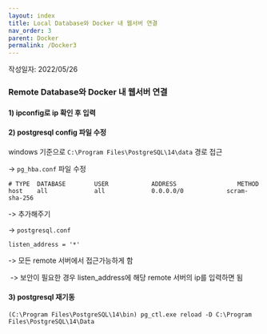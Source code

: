 ```yaml
---
layout: index
title: Local Database와 Docker 내 웹서버 연결
nav_order: 3
parent: Docker
permalink: /Docker3
---
```


작성일자: 2022/05/26

### Remote Database와 Docker 내 웹서버 연결


#### 1) ipconfig로 ip 확인 후 입력

#### 2) postgresql config 파일 수정

windows 기준으로 `C:\Program Files\PostgreSQL\14\data` 경로 접근

-> `pg_hba.conf` 파일 수정

```
# TYPE  DATABASE        USER            ADDRESS                 METHOD
host    all             all             0.0.0.0/0            scram-sha-256
```

-> 추가해주기



-> `postgresql.conf`

```
listen_address = '*'
```

-> 모든 remote 서버에서 접근가능하게 함

​	-> 보안이 필요한 경우 listen_address에 해당 remote 서버의 ip를 입력하면 됨



#### 3) postgresql 재기동

`(C:\Program Files\PostgreSQL\14\bin) pg_ctl.exe reload -D C:\Program Files\PostgreSQL\14\Data `

